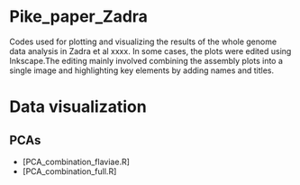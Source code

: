 # Pike_paper_Zadra

Codes used for plotting and visualizing the results of the whole genome data analysis in Zadra et al xxxx.
In some cases, the plots were edited using Inkscape.The editing mainly involved combining the assembly plots into a single image and highlighting key elements by adding names and titles.

# Data visualization
## PCAs
* [PCA_combination_flaviae.R]
* [PCA_combination_full.R]


